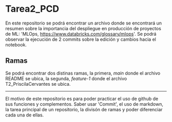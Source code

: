# Tarea2_PCD

En este repositorio se podrá encontrar un archivo donde se encontrará un resumen sobre la importancia del despliegue en producción de proyectos de ML: 'MLOps, https://www.databricks.com/glossary/mlops'.
Se podrá observar la ejecución de 2 commits sobre la edición y cambios hacia el notebook. 

## Ramas
Se podrá encontrar dos distinas ramas, la primera, *main* donde el archivo README se ubica, la segunda, *feature-1* donde el archivo T2_PriscilaCervantes se ubica.

---

El motivo de este repositorio es para poder practicar el uso de github de sus funciones y complementos. Saber usar 'Commit', el uso de markdown, la tarea principal de un repositorio, la divisón de ramas y poder diferenciar cada una de ellas.